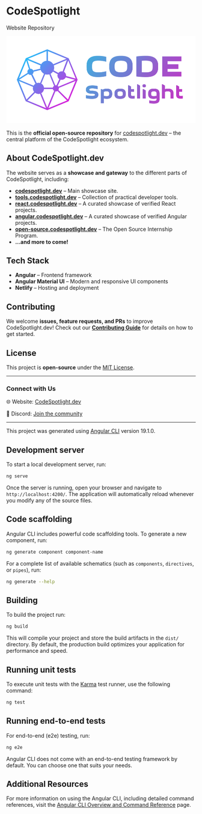 # CodeSpotlight

Website Repository

[![CodeSpotlight Logo](/profile/codespotlight-logo-narrow.png)](https://codespotlight.dev)

This is the **official open-source repository** for [codespotlight.dev](https://codespotlight.dev) – the central platform of the CodeSpotlight ecosystem.

## About CodeSpotlight.dev
The website serves as a **showcase and gateway** to the different parts of CodeSpotlight, including:
- **[codespotlight.dev](https://codespotlight.dev)** – Main showcase site. 
- **[tools.codespotlight.dev](https://toods.codespotlight.dev)** – Collection of practical developer tools. 
- **[react.codespotlight.dev](https://react.codespotlight.dev)** – A curated showcase of verified React projects.
- **[angular.codespotlight.dev](https://angular.codespotlight.dev)** – A curated showcase of verified Angular projects.
- **[open-source.codespotlight.dev](https://react.codespotlight.dev)** – The Open Source Internship Program.
- **...and more to come!**


## Tech Stack
- **Angular** – Frontend framework
- **Angular Material UI** – Modern and responsive UI components
- **Netlify** – Hosting and deployment

## Contributing
We welcome **issues, feature requests, and PRs** to improve CodeSpotlight.dev! Check out our **[Contributing Guide](CONTRIBUTING.md)** for details on how to get started.

## License
This project is **open-source** under the [MIT License](LICENSE).

---

### Connect with Us
🌐 Website: [CodeSpotlight.dev](https://codespotlight.dev) 

💬 Discord: [Join the community](https://discord.gg/wZyNsP9n6S)
__________________________________________________________


This project was generated using [Angular CLI](https://github.com/angular/angular-cli) version 19.1.0.

## Development server

To start a local development server, run:

```bash
ng serve
```

Once the server is running, open your browser and navigate to `http://localhost:4200/`. The application will automatically reload whenever you modify any of the source files.

## Code scaffolding

Angular CLI includes powerful code scaffolding tools. To generate a new component, run:

```bash
ng generate component component-name
```

For a complete list of available schematics (such as `components`, `directives`, or `pipes`), run:

```bash
ng generate --help
```

## Building

To build the project run:

```bash
ng build
```

This will compile your project and store the build artifacts in the `dist/` directory. By default, the production build optimizes your application for performance and speed.

## Running unit tests

To execute unit tests with the [Karma](https://karma-runner.github.io) test runner, use the following command:

```bash
ng test
```

## Running end-to-end tests

For end-to-end (e2e) testing, run:

```bash
ng e2e
```

Angular CLI does not come with an end-to-end testing framework by default. You can choose one that suits your needs.

## Additional Resources

For more information on using the Angular CLI, including detailed command references, visit the [Angular CLI Overview and Command Reference](https://angular.dev/tools/cli) page.
